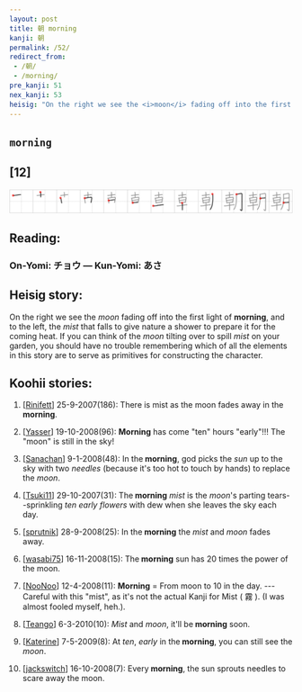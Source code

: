 ```yaml
---
layout: post
title: 朝 morning
kanji: 朝
permalink: /52/
redirect_from:
 - /朝/
 - /morning/
pre_kanji: 51
nex_kanji: 53
heisig: "On the right we see the <i>moon</i> fading off into the first light of <b>morning</b>, and to the left, the <i>mist</i> that falls to give nature a shower to prepare it for the coming heat. If you can think of the <i>moon</i> tilting over to spill <i>mist</i> on your garden, you should have no trouble remembering which of all the elements in this story are to serve as primitives for constructing the character."
---
```


## `morning`

## [12]

<div class="stroke"><img src="../images/E69C9D.png" /></div>

## Reading:

### On-Yomi: チョウ &mdash; Kun-Yomi: あさ

## Heisig story:

On the right we see the <i>moon</i> fading off into the first light of <b>morning</b>, and to the left, the <i>mist</i> that falls to give nature a shower to prepare it for the coming heat. If you can think of the <i>moon</i> tilting over to spill <i>mist</i> on your garden, you should have no trouble remembering which of all the elements in this story are to serve as primitives for constructing the character.

## Koohii stories:

1) [<a href="http://kanji.koohii.com/profile/Rinifett">Rinifett</a>] 25-9-2007(186): There is mist as the moon fades away in the<strong> morning</strong>.

2) [<a href="http://kanji.koohii.com/profile/Yasser">Yasser</a>] 19-10-2008(96): <strong>Morning</strong> has come &quot;ten&quot; hours &quot;early&quot;!!! The &quot;moon&quot; is still in the sky!

3) [<a href="http://kanji.koohii.com/profile/Sanachan">Sanachan</a>] 9-1-2008(48): In the<strong> morning</strong>, god picks the <em>sun</em> up to the sky with two <em>needles</em> (because it&#039;s too hot to touch by hands) to replace the <em>moon</em>.

4) [<a href="http://kanji.koohii.com/profile/Tsuki11">Tsuki11</a>] 29-10-2007(31): The<strong> morning</strong> <em>mist</em> is the <em>moon</em>&#039;s parting tears--sprinkling <em>ten early flowers</em> with dew when she leaves the sky each day.

5) [<a href="http://kanji.koohii.com/profile/sprutnik">sprutnik</a>] 28-9-2008(25): In the<strong> morning</strong> the <em>mist</em> and <em>moon</em> fades away.

6) [<a href="http://kanji.koohii.com/profile/wasabi75">wasabi75</a>] 16-11-2008(15): The<strong> morning</strong> sun has 20 times the power of the moon.

7) [<a href="http://kanji.koohii.com/profile/NooNoo">NooNoo</a>] 12-4-2008(11): <strong>Morning</strong> = From moon to 10 in the day. --- Careful with this &quot;mist&quot;, as it&#039;s not the actual Kanji for Mist ( 霧 ). (I was almost fooled myself, heh.).

8) [<a href="http://kanji.koohii.com/profile/Teango">Teango</a>] 6-3-2010(10): <em>Mist</em> and <em>moon</em>, it&#039;ll be<strong> morning</strong> soon.

9) [<a href="http://kanji.koohii.com/profile/Katerine">Katerine</a>] 7-5-2009(8): At <em>ten</em>, <em>early</em> in the<strong> morning</strong>, you can still see the <em>moon</em>.

10) [<a href="http://kanji.koohii.com/profile/jackswitch">jackswitch</a>] 16-10-2008(7): Every<strong> morning</strong>, the sun sprouts needles to scare away the moon.
